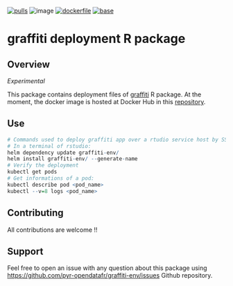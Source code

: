 [![pulls](https://img.shields.io/docker/pulls/jdinsee/graffiti-poc)](https://hub.docker.com/r/jdinsee/graffiti-poc "Number of pulls from Docker Hub")
![image](https://img.shields.io/docker/image-size/jdinsee/graffiti-poc/0.1.8)
[![dockerfile](https://img.shields.io/badge/dockerfile%20on-docker-blue.svg)](https://hub.docker.com/r/jdinsee/graffiti-poc "Dockerfile source repository")
[![base](https://img.shields.io/badge/depends%20on-rocker/shiny-blue)](https://hub.docker.com/r/rocker/shiny "Docker base image")

graffiti deployment R package
================

## Overview

*Experimental*

This package contains deployment files of [graffiti](https://github.com/pyr-opendatafr/graffiti) R package. At the moment, the docker image is hosted at Docker Hub in this [repository](https://hub.docker.com/r/jdinsee/graffiti-poc/tags).


## Use

``` r
# Commands used to deploy graffiti app over a rtudio service host by SSP Cloud
# In a terminal of rstudio:
helm dependency update graffiti-env/
helm install graffiti-env/ --generate-name
# Verify the deployment
kubectl get pods
# Get informations of a pod:
kubectl describe pod <pod_name>
kubectl --v=8 logs <pod_name>

```
## Contributing

All contributions are welcome !!

## Support

Feel free to open an issue with any question about this package using <https://github.com/pyr-opendatafr/graffiti-env/issues> Github repository.
